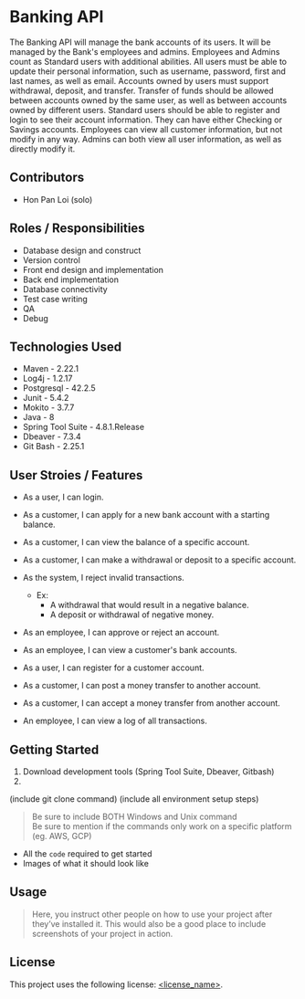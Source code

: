 # Banking API
The Banking API will manage the bank accounts of its users. It will be managed by the Bank's employees and admins. Employees and Admins count as Standard users with additional abilities. All users must be able to update their personal information, such as username, password, first and last names, as well as email. Accounts owned by users must support withdrawal, deposit, and transfer. Transfer of funds should be allowed between accounts owned by the same user, as well as between accounts owned by different users. Standard users should be able to register and login to see their account information. They can have either Checking or Savings accounts. Employees can view all customer information, but not modify in any way. Admins can both view all user information, as well as directly modify it.

## Contributors
- Hon Pan Loi (solo)

## Roles / Responsibilities 
- Database design and construct 
- Version control 
- Front end design and implementation
- Back end implementation
- Database connectivity
- Test case writing
- QA
- Debug

## Technologies Used
* Maven - 2.22.1
* Log4j - 1.2.17
* Postgresql - 42.2.5
* Junit - 5.4.2
* Mokito - 3.7.7
* Java - 8
* Spring Tool Suite - 4.8.1.Release
* Dbeaver - 7.3.4
* Git Bash - 2.25.1

## User Stroies / Features
* As a user, I can login. 
* As a customer, I can apply for a new bank account with a starting balance.
* As a customer, I can view the balance of a specific account.
* As a customer, I can make a withdrawal or deposit to a specific account. 
* As the system, I reject invalid transactions. 
	* Ex:
		* A withdrawal that would result in a negative balance.
		* A deposit or withdrawal of negative money.

* As an employee, I can approve or reject an account.
* As an employee, I can view a customer's bank accounts.
* As a user, I can register for a customer account. 
* As a customer, I can post a money transfer to another account.
* As a customer, I can accept a money transfer from another account.
* An employee, I can view a log of all transactions.

## Getting Started
1. Download development tools (Spring Tool Suite, Dbeaver, Gitbash)
2. 
  
(include git clone command)
(include all environment setup steps)

> Be sure to include BOTH Windows and Unix command  
> Be sure to mention if the commands only work on a specific platform (eg. AWS, GCP)

- All the `code` required to get started
- Images of what it should look like

## Usage

> Here, you instruct other people on how to use your project after they’ve installed it. This would also be a good place to include screenshots of your project in action.

## License

This project uses the following license: [<license_name>](<link>).


